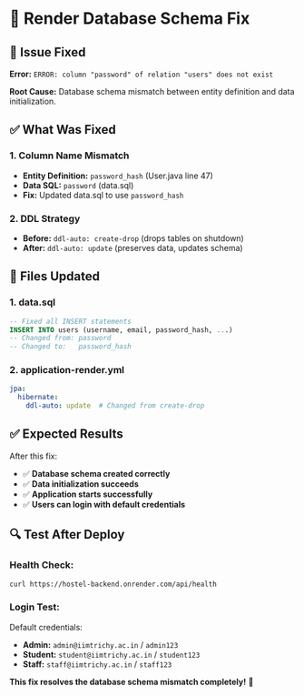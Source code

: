 # 🔧 Render Database Schema Fix

## 🎯 **Issue Fixed**

**Error:** `ERROR: column "password" of relation "users" does not exist`

**Root Cause:** Database schema mismatch between entity definition and data initialization.

## ✅ **What Was Fixed**

### **1. Column Name Mismatch**
- **Entity Definition:** `password_hash` (User.java line 47)
- **Data SQL:** `password` (data.sql)
- **Fix:** Updated data.sql to use `password_hash`

### **2. DDL Strategy**
- **Before:** `ddl-auto: create-drop` (drops tables on shutdown)
- **After:** `ddl-auto: update` (preserves data, updates schema)

## 🔧 **Files Updated**

### **1. data.sql**
```sql
-- Fixed all INSERT statements
INSERT INTO users (username, email, password_hash, ...)
-- Changed from: password
-- Changed to:   password_hash
```

### **2. application-render.yml**
```yaml
jpa:
  hibernate:
    ddl-auto: update  # Changed from create-drop
```

## ✅ **Expected Results**

After this fix:
- ✅ **Database schema created correctly**
- ✅ **Data initialization succeeds**
- ✅ **Application starts successfully**
- ✅ **Users can login with default credentials**

## 🔍 **Test After Deploy**

### **Health Check:**
```bash
curl https://hostel-backend.onrender.com/api/health
```

### **Login Test:**
Default credentials:
- **Admin:** `admin@iimtrichy.ac.in` / `admin123`
- **Student:** `student@iimtrichy.ac.in` / `student123`
- **Staff:** `staff@iimtrichy.ac.in` / `staff123`

**This fix resolves the database schema mismatch completely!** 🚀
